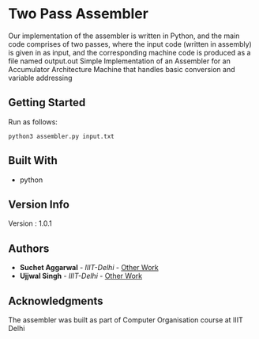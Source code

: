 # Two Pass Assembler

Our implementation of the assembler is written in Python, and the main code comprises of two passes, where the input code (written in assembly) is given in as input, and the corresponding machine code is produced as a file named output.out
Simple Implementation of an Assembler for an Accumulator Architecture Machine that handles basic conversion and variable addressing

## Getting Started

Run as follows:
```
python3 assembler.py input.txt
```

## Built With

* python

## Version Info

Version : 1.0.1

## Authors

* **Suchet Aggarwal** - *IIIT-Delhi* - [Other Work](https://github.com/Suchet-Agg)
* **Ujjwal Singh** - *IIIT-Delhi* - [Other Work](https://github.com/ujjwalll)


## Acknowledgments

The assembler was built as part of Computer Organisation course at IIIT Delhi
